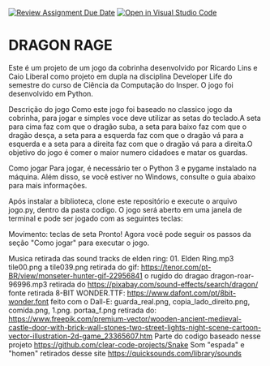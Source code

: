 [![Review Assignment Due Date](https://classroom.github.com/assets/deadline-readme-button-24ddc0f5d75046c5622901739e7c5dd533143b0c8e959d652212380cedb1ea36.svg)](https://classroom.github.com/a/F62_0SL3)
[![Open in Visual Studio Code](https://classroom.github.com/assets/open-in-vscode-718a45dd9cf7e7f842a935f5ebbe5719a5e09af4491e668f4dbf3b35d5cca122.svg)](https://classroom.github.com/online_ide?assignment_repo_id=10908085&assignment_repo_type=AssignmentRepo)
# DRAGON RAGE

Este é um projeto de um jogo da cobrinha desenvolvido por Ricardo Lins e Caio Liberal como projeto em dupla na disciplina Developer Life do semestre do curso de Ciência da Computação do Insper. O jogo foi desenvolvido em Python.

Descrição do jogo
Como este jogo foi baseado no classico jogo da cobrinha, para jogar e simples voce deve utilizar as setas do teclado.A seta para cima faz com que o dragão suba, a seta para baixo faz com que o dragão desça, a seta para a esquerda faz com que o dragão vá para a esquerda e a seta para a direita faz com que o dragão vá para a direita.O objetivo do jogo é comer o maior numero cidadoes e matar os guardas.

Como jogar
Para jogar, é necessário ter o Python 3 e pygame instalado na máquina. Além disso, se você estiver no Windows, consulte o guia abaixo para mais informações.

Após instalar a biblioteca, clone este repositório e execute o arquivo jogo.py, dentro da pasta codigo. O jogo será aberto em uma janela de terminal e pode ser jogado com as seguintes teclas:

Movimento: teclas de seta
Pronto! Agora você pode seguir os passos da seção "Como jogar" para executar o jogo.

Musica retirada das sound tracks de elden ring: 01. Elden Ring.mp3
tile00.png a tile039.png retirada do gif: https://tenor.com/pt-BR/view/monseter-hunter-gif-22956841
o rugido do dragao dragon-roar-96996.mp3 retirada do https://pixabay.com/sound-effects/search/dragon/
fonte retirada 8-BIT WONDER.TTF: https://www.dafont.com/pt/8bit-wonder.font
feito com o Dall-E: guarda_real.png, copia_lado_direito.png, comida.png, 1.png.
portaa_f.png retirada do: https://www.freepik.com/premium-vector/wooden-ancient-medieval-castle-door-with-brick-wall-stones-two-street-lights-night-scene-cartoon-vector-illustration-2d-game_23365607.htm
Parte do codigo baseado nesse projeto https://github.com/clear-code-projects/Snake
Som "espada" e  "homen" retirados desse site https://quicksounds.com/library/sounds

